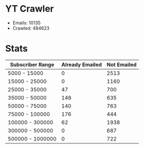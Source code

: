 # YT Crawler
- Emails: 10135
- Crawled: 484623

# Stats
| Subscriber Range  | Already Emailed | Not Emailed |
|-------|-------|-------|
| 5000 - 15000 | 0 | 2513 |
| 15000 - 25000 | 0 | 1160 |
| 25000 - 35000 | 47 | 700 |
| 35000 - 50000 | 148 | 635 |
| 50000 - 75000 | 140 | 763 |
| 75000 - 100000 | 176 | 444 |
| 100000 - 300000 | 62 | 1938 |
| 300000 - 500000 | 0 | 687 |
| 500000 - 1000000 | 0 | 722 |
